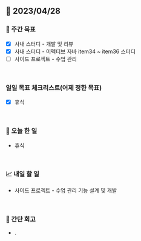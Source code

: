 ## 📅 2023/04/28


### 👏 주간 목표

- [x] 사내 스터디 - 개발 및 리뷰
- [x] 사내 스터디 - 이펙티브 자바 item34 ~ item36 스터디
- [ ] 사이드 프로젝트 - 수업 관리

<br/>

### 일일 목표 체크리스트(어제 정한 목표)

- [x] 휴식

<br/>

### 💯 오늘 한 일

- 휴식

<br/>

### 📈 내일 할 일

- 사이드 프로젝트 - 수업 관리 기능 설계 및 개발

<br/>

### 🤔 간단 회고

- .
 
